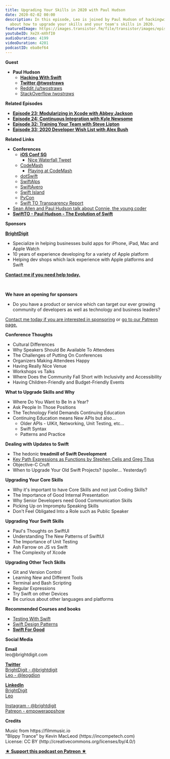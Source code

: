 ```yaml
---
title: Upgrading Your Skills in 2020 with Paul Hudson
date: 2020-02-02 00:00
description: In this episode, Leo is joined by Paul Hudson of hackingwithswift.com
  about how to upgrade your skills and your team's skills in 2020.
featuredImage: https://images.transistor.fm/file/transistor/images/episode/184230/full_1579876427-artwork.jpg
youtubeID: Xe2X-mXhfI0
audioDuration: 4199
videoDuration: 4201
podcastID: eba8ef64
---
```

<p><b>Guest</b></p><ul><li>
<strong>Paul Hudson </strong><ul>
<li><a href="https://www.hackingwithswift.com"><strong>Hacking With Swift</strong></a></li>
<li><a href="https://twitter.com/twostraws"><strong>Twitter @twostraws</strong></a></li>
<li><a href="https://www.reddit.com/user/twostraws">Reddit /u/twostraws</a></li>
<li><a href="https://stackoverflow.com/users/5041820/twostraws">StackOverflow <em>twostraws</em></a></li>
</ul>
</li></ul><p><b>Related Episodes</b></p><ul>
<li><a href="https://share.transistor.fm/s/c8f9aa41"><strong>Episode 23: Modularizing in Xcode with Abbey Jackson</strong></a></li>
<li><a href="https://share.transistor.fm/s/a14f868f"><strong>Episode 24: Continuous Integration with Kyle Newsome</strong></a></li>
<li><a href="https://share.transistor.fm/s/eaeed04a"><strong>Episode 32: Training Your Team with Steve Lipton</strong></a></li>
<li><a href="https://share.transistor.fm/s/71500d55"><strong>Episode 33: 2020 Developer Wish List with Alex Bush</strong></a></li>
</ul><p><b>Related Links</b></p><ul>
<li>
<strong>Conferences</strong><ul>
<li>
<a href="https://2020.iosconf.sg"><strong>iOS Conf SG</strong></a><ul><li><a href="https://twitter.com/twostraws/status/1218808819456733185?s=20">Nice Waterfall Tweet</a></li></ul>
</li>
<li>
<a href="https://www.codemash.org">CodeMash</a><ul><li><a href="https://twitter.com/leogdion/status/1215680952925609984?s=20">Playing at CodeMash</a></li></ul>
</li>
<li><a href="https://www.dotswift.io">dotSwift</a></li>
<li><a href="https://theswiftalps.com">SwiftAlps</a></li>
<li><a href="https://swiftaveiro.xyz">SwiftAvero</a></li>
<li><a href="https://swiftisland.nl">Swift Island</a></li>
<li><a href="https://us.pycon.org/2020/">PyCon</a></li>
<li><a href="https://www.youtube.com/watch?v=4XwRKmmDRNU">Swift TO Transparency Report</a></li>
</ul>
</li>
<li><a href="https://anchor.fm/swiftovercoffee/episodes/S1E16-Live-from-iOSCon-2019-e3k71v">Sean Allen and Paul Hudson talk about Connie, the young coder</a></li>
<li><a href="https://vimeo.com/354554006"><strong>SwiftTO - Paul Hudson - The Evolution of Swift</strong></a></li>
</ul><p><b>Sponsors</b></p><p><a href="https://brightdigit.com/"><strong>BrightDigit</strong></a></p><ul>
<li>Specialize in helping businesses build apps for iPhone, iPad, Mac and Apple Watch</li>
<li>10 years of experience developing for a variety of Apple platform</li>
<li>Helping dev shops which lack experience with Apple platforms and Swift</li>
</ul><p><a href="https://brightdigit.com/contact/"><strong>Contact me if you need help today.</strong></a></p><p><br></p><p><strong>We have an opening for sponsors</strong></p><ul><li>Do you have a product or service which can target our ever growing community of developers as well as technology and business leaders? </li></ul><p><a href="https://brightdigit.com/contact/">Contact me today if you are interested in sponsoring</a> or <a href="https://www.patreon.com/empowerappsshow">go to our Patreon page.</a></p><p><b>Conference Thoughts</b></p><ul>
<li>Cultural Differences </li>
<li>Why Speakers Should Be Available To Attendees</li>
<li>The Challenges of Putting On Conferences</li>
<li>Organizers Making Attendees Happy</li>
<li>Having Really Nice Venue</li>
<li>Workshops vs Talks</li>
<li>Where Does the Community Fall Short with Inclusivity and Accessibility</li>
<li>Having Children-Friendly and Budget-Friendly Events</li>
</ul><p><b>What to Upgrade Skills and Why</b></p><ul>
<li>Where Do You Want to Be In a Year?</li>
<li>Ask People In Those Positions</li>
<li>The Technology Field Demands Continuing Education</li>
<li>Continuing Education means New APIs but also...<ul>
<li>Older APIs - UIKit, Networking, Unit Testing, etc...</li>
<li>Swift Syntax</li>
<li>Patterns and Practice</li>
</ul>
</li>
</ul><p><b>Dealing with Updates to Swift </b></p><ul>
<li>The hedonic <strong>treadmill of Swift Development</strong>
</li>
<li><a href="https://github.com/apple/swift-evolution/blob/master/proposals/0249-key-path-literal-function-expressions.md">Key Path Expressions as Functions by Stephen Celis and Greg Titus</a></li>
<li>Objective-C Cruft</li>
<li>When to Upgrade Your Old Swift Projects? (spoiler... Yesterday!)</li>
</ul><p><b>Upgrading Your Core Skills</b></p><ul>
<li>Why it's important to have Core Skills and not just Coding Skills?</li>
<li>The Importance of Good Internal Presentation </li>
<li>Why Senior Developers need Good Communication Skills</li>
<li>Picking Up on Impromptu Speaking Skills</li>
<li>Don't Feel Obligated Into a Role such as Public Speaker</li>
</ul><p><b>Upgrading Your Swift Skills</b></p><ul>
<li>Paul's Thoughts on SwiftUI</li>
<li>Understanding The New Patterns of SwiftUI</li>
<li>The Importance of Unit Testing</li>
<li>Ash Farrow on JS vs Swift</li>
<li>The Complexity of Xcode</li>
</ul><p><b>Upgrading Other Tech Skills</b></p><ul>
<li>Git and Version Control</li>
<li>Learning New and Different Tools</li>
<li>Terminal and Bash Scripting</li>
<li>Regular Expressions</li>
<li>Try Swift on other Devices</li>
<li>Be curious about other languages and platforms</li>
</ul><p><b>Recommended Courses and books</b></p><ul>
<li><a href="https://www.hackingwithswift.com/store/testing-swift">Testing With Swift</a></li>
<li><a href="https://www.hackingwithswift.com/store/swift-design-patterns">Swift Design Patterns</a></li>
<li><a href="https://www.swiftforgood.com"><strong>Swift For Good</strong></a></li>
</ul><p><b>Social Media</b></p><p><strong>Email</strong><br>leo@brightdigit.com</p><p><a href="https://twitter.com/brightdigit"><strong>Twitter </strong><br>BrightDigit - @brightdigit</a><br><a href="https://twitter.com/leogdion">Leo - @leogdion</a></p><p><a href="https://www.linkedin.com/company/bright-digit"><strong>LinkedIn</strong><br>BrightDigit</a><br><a href="https://www.linkedin.com/in/leogdion/">Leo</a></p><p><a href="https://www.instagram.com/brightdigit/">Instagram - @brightdigit</a><br><a href="https://www.patreon.com/empowerappsshow">Patreon - empowerappshow</a></p><p><b>Credits</b></p><p>Music from https://filmmusic.io<br>"Blippy Trance" by Kevin MacLeod (https://incompetech.com)<br>License: CC BY (http://creativecommons.org/licenses/by/4.0/)</p><p><strong><a href="https://www.patreon.com/empowerappsshow" rel="payment" title="★ Support this podcast on Patreon ★">★ Support this podcast on Patreon ★</a></strong></p>
      
